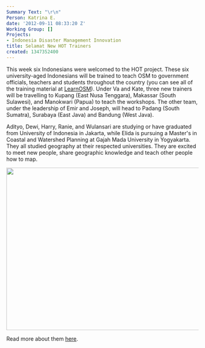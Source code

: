 ```yaml
---
Summary Text: "\r\n"
Person: Katrina E.
date: '2012-09-11 08:33:20 Z'
Working Group: []
Projects:
- Indonesia Disaster Management Innovation
title: Selamat New HOT Trainers
created: 1347352400
---
```

<p>This week six Indonesians were welcomed to the HOT project. These six university-aged Indonesians will be trained to teach OSM to government officials, teachers and students throughout the country (you can see all of the training material at <a href="www.learnosm.org">LearnOSM</a>). Under Va and Kate, three new trainers will be travelling to Kupang (East Nusa Tenggara), Makassar (South Sulawesi), and Manokwari (Papua) to teach the workshops. The other team, under the leadership of Emir and Joseph, will head to Padang (South Sumatra), Surabaya (East Java) and Bandung (West Java).<!--break--></p><p>Adityo, Dewi, Harry, Ranie, and Wulansari are studying or have graduated from University of Indonesia in Jakarta, while Elida is pursuing a Master's in Coastal and Watershed Planning at Gajah Mada University in Yogyakarta. They all studied geography at their respected universities. They are excited to meet new people, share geographic knowledge and teach other people how to map.</p><p><a href="http://en.openstreetmap.or.id/about/trainers/"><img src="/sites/default/files/Selection_026_1_0.png" alt="" width="531" height="425"></a></p><p>Read more about them <a href="http://en.openstreetmap.or.id/about/trainers/">here</a>.</p>
